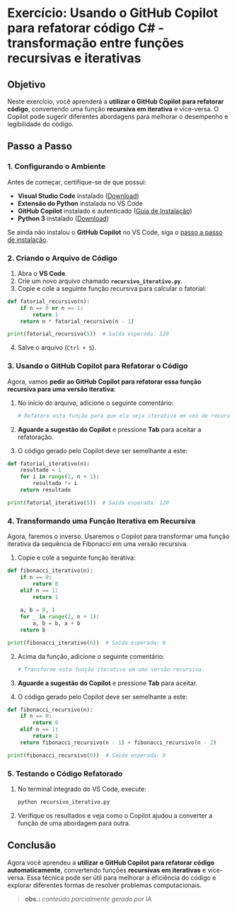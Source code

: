 # Exercício: Usando o GitHub Copilot para refatorar código C# - transformação entre funções recursivas e iterativas

## Objetivo
Neste exercício, você aprenderá a **utilizar o GitHub Copilot para refatorar código**, convertendo uma função **recursiva em iterativa** e vice-versa. O Copilot pode sugerir diferentes abordagens para melhorar o desempenho e legibilidade do código.

## Passo a Passo

### 1. Configurando o Ambiente
Antes de começar, certifique-se de que possui:
- **Visual Studio Code** instalado ([Download](https://code.visualstudio.com/))
- **Extensão do Python** instalada no VS Code
- **GitHub Copilot** instalado e autenticado ([Guia de Instalação](https://github.com/features/copilot))
- **Python 3** instalado ([Download](https://www.python.org/downloads/))

Se ainda não instalou o **GitHub Copilot** no VS Code, siga o [passo a passo de instalação](https://marketplace.visualstudio.com/items?itemName=GitHub.copilot).

### 2. Criando o Arquivo de Código

1. Abra o **VS Code**.
2. Crie um novo arquivo chamado **`recursivo_iterativo.py`**.
3. Copie e cole a seguinte função recursiva para calcular o fatorial:

```python
def fatorial_recursivo(n):
    if n == 0 or n == 1:
        return 1
    return n * fatorial_recursivo(n - 1)

print(fatorial_recursivo(5))  # Saída esperada: 120
```

4. Salve o arquivo (`Ctrl + S`).

### 3. Usando o GitHub Copilot para Refatorar o Código

Agora, vamos **pedir ao GitHub Copilot para refatorar essa função recursiva para uma versão iterativa**:

1. No início do arquivo, adicione o seguinte comentário:
   ```python
   # Refatore esta função para que ela seja iterativa em vez de recursiva.
   ```

2. **Aguarde a sugestão do Copilot** e pressione **Tab** para aceitar a refatoração.

3. O código gerado pelo Copilot deve ser semelhante a este:

```python
def fatorial_iterativo(n):
    resultado = 1
    for i in range(2, n + 1):
        resultado *= i
    return resultado

print(fatorial_iterativo(5))  # Saída esperada: 120
```

### 4. Transformando uma Função Iterativa em Recursiva

Agora, faremos o inverso. Usaremos o Copilot para transformar uma função iterativa da sequência de Fibonacci em uma versão recursiva.

1. Copie e cole a seguinte função iterativa:

```python
def fibonacci_iterativo(n):
    if n == 0:
        return 0
    elif n == 1:
        return 1
    
    a, b = 0, 1
    for _ in range(2, n + 1):
        a, b = b, a + b
    return b

print(fibonacci_iterativo(6))  # Saída esperada: 8
```

2. Acima da função, adicione o seguinte comentário:
   ```python
   # Transforme esta função iterativa em uma versão recursiva.
   ```

3. **Aguarde a sugestão do Copilot** e pressione **Tab** para aceitar.

4. O código gerado pelo Copilot deve ser semelhante a este:

```python
def fibonacci_recursivo(n):
    if n == 0:
        return 0
    elif n == 1:
        return 1
    return fibonacci_recursivo(n - 1) + fibonacci_recursivo(n - 2)

print(fibonacci_recursivo(6))  # Saída esperada: 8
```

### 5. Testando o Código Refatorado

1. No terminal integrado do VS Code, execute:
   ```sh
   python recursivo_iterativo.py
   ```
2. Verifique os resultados e veja como o Copilot ajudou a converter a função de uma abordagem para outra.

## Conclusão

Agora você aprendeu a **utilizar o GitHub Copilot para refatorar código automaticamente**, convertendo funções **recursivas em iterativas** e vice-versa. Essa técnica pode ser útil para melhorar a eficiência do código e explorar diferentes formas de resolver problemas computacionais.

> **obs.:** *conteúdo parcialmente gerado por IA*
